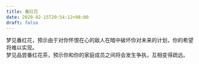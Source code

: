 ```yaml
---
title: 番红花
date: 2020-02-15T20:54:12+08:00
draft: false
---
```


梦见番红花，预示由于对你怀恨在心的敌人在暗中破坏你对未来的计划，你的希望将难以实现。<br>
梦见品尝番红花茶，预示你和你的家庭成员之间将会发生争执，互相变得疏远。<br>
